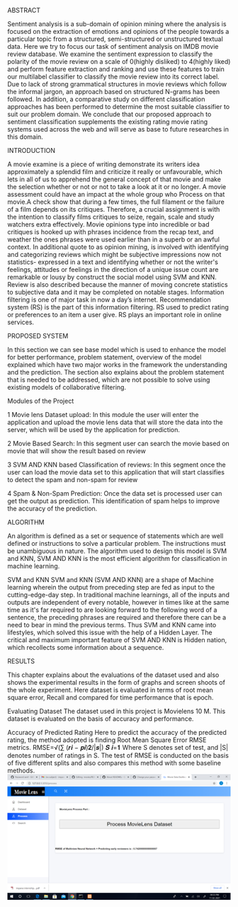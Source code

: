 ABSTRACT

Sentiment analysis is a sub-domain of opinion mining where the analysis is focused on the extraction of emotions and opinions of the people towards a particular topic from a structured, semi-structured or unstructured textual data. Here we try to focus our task of sentiment analysis on IMDB movie review database. We examine the sentiment expression to classify the polarity of the movie review on a scale of 0(highly disliked) to 4(highly liked) and perform feature extraction and ranking and use these features to train our multilabel classifier to classify the movie review into its correct label. Due to lack of strong grammatical structures in movie reviews which follow the informal jargon, an approach based on structured N-grams has been followed. In addition, a comparative study on different classification approaches has been performed to determine the most suitable classifier to suit our problem domain. We conclude that our proposed approach to sentiment classification supplements the existing rating movie rating systems used across the web and will serve as base to future researches in this domain. 

INTRODUCTION

A movie examine is a piece of writing demonstrate its writers idea approximately a splendid film and criticize it really or unfavourable, which lets in all of us to apprehend the general concept of that movie and make the selection whether or not or not to take a look at it or no longer. A movie assessment could have an impact at the whole group who Process on that movie.A check show that during a few times, the full filament or the failure of a film depends on its critiques. Therefore, a crucial assignment is with the intention to classify films critiques to seize, regain, scale and study watchers extra effectively. 
Movie opinions type into incredible or bad critiques is hooked up with phrases incidence from the recap text, and weather the ones phrases were used earlier than in a superb or an awful context. In additional quote to as opinion mining, is involved with identifying and categorizing reviews which might be subjective impressions now not statistics- expressed in a text and identifying whether or not the writer's feelings, attitudes or feelings in the direction of a unique issue count are remarkable or lousy by construct the social model using SVM and KNN. Review is also described because the manner of moving concrete statistics to subjective data and it may be completed on notable stages. 
Information filtering is one of major task in now a day’s internet. Recommendation system (RS) is the part of this information filtering. RS used to predict rating or preferences to an item a user give. RS plays an important role in online services. 

PROPOSED SYSTEM 
 
In this section we can see base model which is used to enhance the model for better performance, problem statement, overview of the model explained which have two major works in the framework the understanding and the prediction. The section also explains about the problem statement that is needed to be addressed, which are not possible to solve using existing models of collaborative filtering. 
 
 Modules of the Project 
 
1 Movie lens Dataset upload: In this module the user will enter the application and upload the movie lens data that will store the data into the server, which will be used by the application for prediction. 

2 Movie Based Search: In this segment user can search the movie based on movie that will show the result based on review 

3 SVM AND KNN based Classification of reviews: In this segment once the user can load the movie data set to this application that will start classifies to detect the spam and non-spam for review 

4 Spam & Non-Spam Prediction: Once the data set is processed user can get the output as prediction. This identification of spam helps to improve the accuracy of the prediction.

ALGORITHM

 An algorithm is defined as a set or sequence of statements which are well defined or instructions to solve a particular problem. The instructions must be unambiguous in nature. The algorithm used to design this model is SVM and KNN, SVM AND KNN is the most efficient algorithm for classification in machine learning. 
 
 SVM and KNN SVM and KNN (SVM AND KNN) are a shape of Machine learning wherein the output from preceding step are fed as input to the cutting-edge-day step. In traditional machine learnings, all of the inputs and outputs are independent of every notable, however in times like at the same time as it's far required to are looking forward to the following word of a sentence, the preceding phrases are required and therefore there can be a need to bear in mind the previous terms. Thus SVM and KNN came into lifestyles, which solved this issue with the help of a Hidden Layer. The critical and maximum important feature of SVM AND KNN is Hidden nation, which recollects some information about a sequence. 
 
 RESULTS 
 
This chapter explains about the evaluations of the dataset used and also shows the experimental results in the form of graphs and screen shoots of the whole experiment. Here dataset is evaluated in terms of root mean square error, Recall and compared for time performance that is epoch. 
 
Evaluating Dataset The dataset used in this project is Movielens 10 M. This dataset is evaluated on the basis of accuracy and performance. 

Accuracy of Predicted Rating Here to predict the accuracy of the predicted rating, the method adopted is finding Root Mean Square Error RMSE metrics. 
RMSE=√(∑ (𝒓𝒊 − 𝒑𝒊)𝟐/|𝒔|) 𝑺 𝒊=𝟏 
Where S denotes set of test, and |S| denotes number of ratings in S. The test of RMSE is conducted on the basis of five different splits and also compares this method with some baseline methods. 
![](https://github.com/Impanac/-movies/blob/main/Screenshot%20(10).png)
